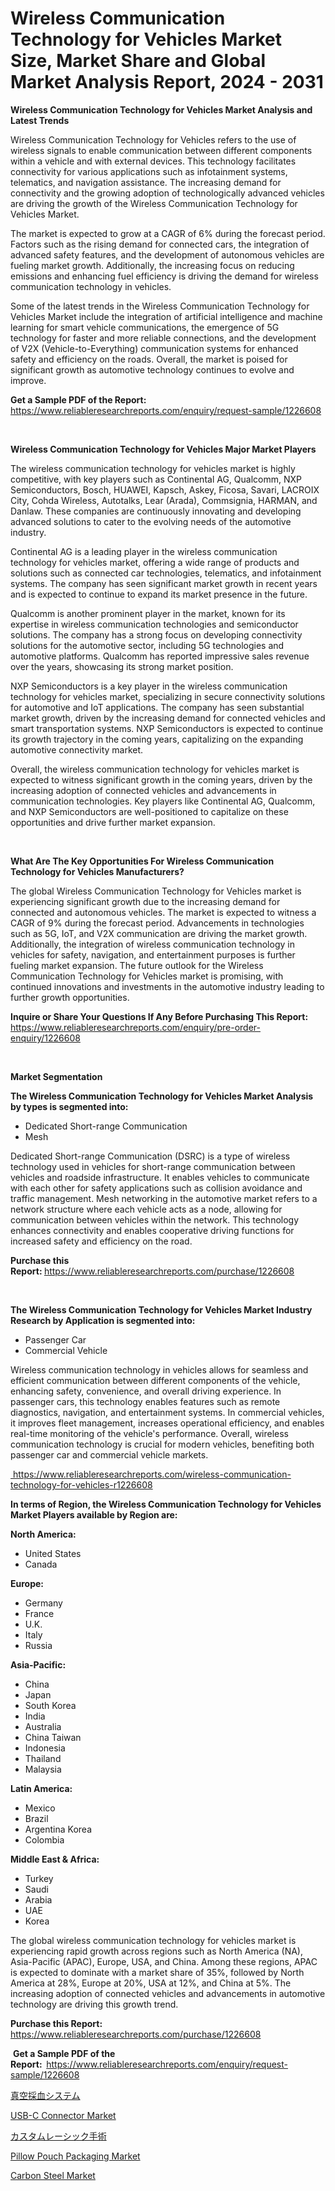 <p><h1>Wireless Communication Technology for Vehicles Market Size, Market Share and Global Market Analysis Report, 2024 - 2031</h1></p><p><strong>Wireless Communication Technology for Vehicles Market Analysis and Latest Trends</strong></p>
<p><p>Wireless Communication Technology for Vehicles refers to the use of wireless signals to enable communication between different components within a vehicle and with external devices. This technology facilitates connectivity for various applications such as infotainment systems, telematics, and navigation assistance. The increasing demand for connectivity and the growing adoption of technologically advanced vehicles are driving the growth of the Wireless Communication Technology for Vehicles Market.</p><p>The market is expected to grow at a CAGR of 6% during the forecast period. Factors such as the rising demand for connected cars, the integration of advanced safety features, and the development of autonomous vehicles are fueling market growth. Additionally, the increasing focus on reducing emissions and enhancing fuel efficiency is driving the demand for wireless communication technology in vehicles.</p><p>Some of the latest trends in the Wireless Communication Technology for Vehicles Market include the integration of artificial intelligence and machine learning for smart vehicle communications, the emergence of 5G technology for faster and more reliable connections, and the development of V2X (Vehicle-to-Everything) communication systems for enhanced safety and efficiency on the roads. Overall, the market is poised for significant growth as automotive technology continues to evolve and improve.</p></p>
<p><strong>Get a Sample PDF of the Report:&nbsp;</strong> <a href="https://www.reliableresearchreports.com/enquiry/request-sample/1226608">https://www.reliableresearchreports.com/enquiry/request-sample/1226608</a></p>
<p>&nbsp;</p>
<p><strong>Wireless Communication Technology for Vehicles Major Market Players</strong></p>
<p><p>The wireless communication technology for vehicles market is highly competitive, with key players such as Continental AG, Qualcomm, NXP Semiconductors, Bosch, HUAWEI, Kapsch, Askey, Ficosa, Savari, LACROIX City, Cohda Wireless, Autotalks, Lear (Arada), Commsignia, HARMAN, and Danlaw. These companies are continuously innovating and developing advanced solutions to cater to the evolving needs of the automotive industry.</p><p>Continental AG is a leading player in the wireless communication technology for vehicles market, offering a wide range of products and solutions such as connected car technologies, telematics, and infotainment systems. The company has seen significant market growth in recent years and is expected to continue to expand its market presence in the future.</p><p>Qualcomm is another prominent player in the market, known for its expertise in wireless communication technologies and semiconductor solutions. The company has a strong focus on developing connectivity solutions for the automotive sector, including 5G technologies and automotive platforms. Qualcomm has reported impressive sales revenue over the years, showcasing its strong market position.</p><p>NXP Semiconductors is a key player in the wireless communication technology for vehicles market, specializing in secure connectivity solutions for automotive and IoT applications. The company has seen substantial market growth, driven by the increasing demand for connected vehicles and smart transportation systems. NXP Semiconductors is expected to continue its growth trajectory in the coming years, capitalizing on the expanding automotive connectivity market.</p><p>Overall, the wireless communication technology for vehicles market is expected to witness significant growth in the coming years, driven by the increasing adoption of connected vehicles and advancements in communication technologies. Key players like Continental AG, Qualcomm, and NXP Semiconductors are well-positioned to capitalize on these opportunities and drive further market expansion.</p></p>
<p>&nbsp;</p>
<p><strong>What Are The Key Opportunities For Wireless Communication Technology for Vehicles Manufacturers?</strong></p>
<p><p>The global Wireless Communication Technology for Vehicles market is experiencing significant growth due to the increasing demand for connected and autonomous vehicles. The market is expected to witness a CAGR of 9% during the forecast period. Advancements in technologies such as 5G, IoT, and V2X communication are driving the market growth. Additionally, the integration of wireless communication technology in vehicles for safety, navigation, and entertainment purposes is further fueling market expansion. The future outlook for the Wireless Communication Technology for Vehicles market is promising, with continued innovations and investments in the automotive industry leading to further growth opportunities.</p></p>
<p><strong>Inquire or Share Your Questions If Any Before Purchasing This Report:</strong> <a href="https://www.reliableresearchreports.com/enquiry/pre-order-enquiry/1226608">https://www.reliableresearchreports.com/enquiry/pre-order-enquiry/1226608</a></p>
<p>&nbsp;</p>
<p><strong>Market Segmentation</strong></p>
<p><strong>The Wireless Communication Technology for Vehicles Market Analysis by types is segmented into:</strong></p>
<p><ul><li>Dedicated Short-range Communication</li><li>Mesh</li></ul></p>
<p><p>Dedicated Short-range Communication (DSRC) is a type of wireless technology used in vehicles for short-range communication between vehicles and roadside infrastructure. It enables vehicles to communicate with each other for safety applications such as collision avoidance and traffic management. Mesh networking in the automotive market refers to a network structure where each vehicle acts as a node, allowing for communication between vehicles within the network. This technology enhances connectivity and enables cooperative driving functions for increased safety and efficiency on the road.</p></p>
<p><strong>Purchase this Report:&nbsp;</strong><a href="https://www.reliableresearchreports.com/purchase/1226608">https://www.reliableresearchreports.com/purchase/1226608</a></p>
<p>&nbsp;</p>
<p><strong>The Wireless Communication Technology for Vehicles Market Industry Research by Application is segmented into:</strong></p>
<p><ul><li>Passenger Car</li><li>Commercial Vehicle</li></ul></p>
<p><p>Wireless communication technology in vehicles allows for seamless and efficient communication between different components of the vehicle, enhancing safety, convenience, and overall driving experience. In passenger cars, this technology enables features such as remote diagnostics, navigation, and entertainment systems. In commercial vehicles, it improves fleet management, increases operational efficiency, and enables real-time monitoring of the vehicle's performance. Overall, wireless communication technology is crucial for modern vehicles, benefiting both passenger car and commercial vehicle markets.</p></p>
<p><a href="https://www.reliableresearchreports.com/wireless-communication-technology-for-vehicles-r1226608">&nbsp;https://www.reliableresearchreports.com/wireless-communication-technology-for-vehicles-r1226608</a></p>
<p><strong>In terms of Region, the Wireless Communication Technology for Vehicles Market Players available by Region are:</strong></p>
<p>
    <p> <strong> North America: </strong>
        <ul>
            <li>United States</li>
            <li>Canada</li>
        </ul>
        </p> 
    <p> <strong> Europe: </strong>
        <ul>
            <li>Germany</li>
            <li>France</li>
            <li>U.K.</li>
            <li>Italy</li>
            <li>Russia</li>
        </ul>
        </p> 
    <p> <strong> Asia-Pacific: </strong>
        <ul>
            <li>China</li>
            <li>Japan</li>
            <li>South Korea</li>
            <li>India</li>
            <li>Australia</li>
            <li>China Taiwan</li>
            <li>Indonesia</li>
            <li>Thailand</li>
            <li>Malaysia</li>
        </ul>
        </p> 
    <p> <strong> Latin America: </strong>
        <ul>
            <li>Mexico</li>
            <li>Brazil</li>
            <li>Argentina Korea</li>
            <li>Colombia</li>
        </ul>
        </p> 
    <p> <strong> Middle East & Africa: </strong>
        <ul>
            <li>Turkey</li>
            <li>Saudi</li>
            <li>Arabia</li>
            <li>UAE</li>
            <li>Korea</li>
        </ul>
    </p>
    </p>
<p><p>The global wireless communication technology for vehicles market is experiencing rapid growth across regions such as North America (NA), Asia-Pacific (APAC), Europe, USA, and China. Among these regions, APAC is expected to dominate with a market share of 35%, followed by North America at 28%, Europe at 20%, USA at 12%, and China at 5%. The increasing adoption of connected vehicles and advancements in automotive technology are driving this growth trend.</p></p>
<p><strong>Purchase this Report: </strong><a href="https://www.reliableresearchreports.com/purchase/1226608">https://www.reliableresearchreports.com/purchase/1226608</a></p>
<p>&nbsp;<strong>Get a Sample PDF of the Report:&nbsp;&nbsp;</strong><a href="https://www.reliableresearchreports.com/enquiry/request-sample/1226608">https://www.reliableresearchreports.com/enquiry/request-sample/1226608</a></p>
<p><strong></strong></p>
<p><p><a href="https://github.com/NashBeahan2023/Market-Research-Report-List-1/blob/main/338611720464.md">真空採血システム</a></p><p><a href="https://github.com/wusalecollins540tpqoz/Market-Research-Report-List-1/blob/main/usb-c-connector-market.md">USB-C Connector Market</a></p><p><a href="https://github.com/joaejkdzgyljvo6/Market-Research-Report-List-1/blob/main/680941420463.md">カスタムレーシック手術</a></p><p><a href="https://issuu.com/reportprime-2/docs/pillow-pouch-packaging-market-size-2030.pptx">Pillow Pouch Packaging Market</a></p><p><a href="https://issuu.com/reportprime-2/docs/carbon-steel-market-size-2030.pptx">Carbon Steel Market</a></p></p>